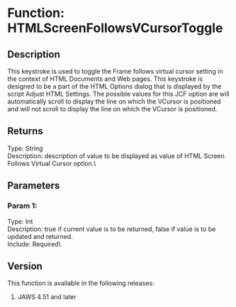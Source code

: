 # Function: HTMLScreenFollowsVCursorToggle

## Description

This keystroke is used to toggle the Frame follows virtual cursor
setting in the context of HTML Documents and Web pages. This keystroke
is designed to be a part of the HTML Options dialog that is displayed by
the script Adjust HTML Settings. The possible values for this JCF option
are will automatically scroll to display the line on which the VCursor
is positioned and will not scroll to display the line on which the
VCursor is positioned.

## Returns

Type: String\
Description: description of value to be displayed as value of HTML
Screen Follows Virtual Cursor option.\

## Parameters

### Param 1:

Type: Int\
Description: true if current value is to be returned, false if value is
to be updated and returned.\
Include: Required\

## Version

This function is available in the following releases:

1.  JAWS 4.51 and later
